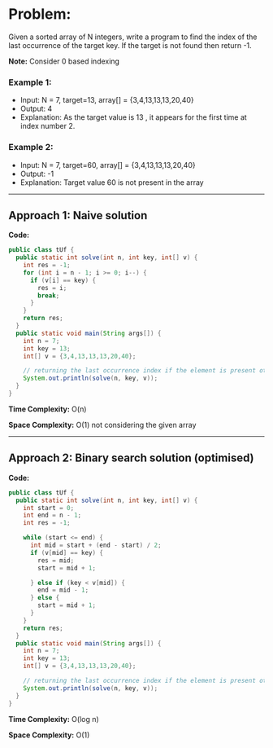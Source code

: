 # Problem:
Given a sorted array of N integers, write a program to find the index of the last occurrence of the target key. If the target is not found then return -1.

**Note:** Consider 0 based indexing

### Example 1:
- Input: N = 7, target=13, array[] = {3,4,13,13,13,20,40}
- Output: 4
- Explanation: As the target value is 13 , it appears for the first time at index number 2.

### Example 2:
- Input: N = 7, target=60, array[] = {3,4,13,13,13,20,40}
- Output: -1
- Explanation: Target value 60 is not present in the array

---

## Approach 1: Naive solution 

**Code:**
```java
public class tUf {
  public static int solve(int n, int key, int[] v) {
    int res = -1;
    for (int i = n - 1; i >= 0; i--) {
      if (v[i] == key) {
        res = i;
        break;
      }
    }
    return res;
  }
  public static void main(String args[]) {
    int n = 7;
    int key = 13;
    int[] v = {3,4,13,13,13,20,40};

    // returning the last occurrence index if the element is present otherwise -1
    System.out.println(solve(n, key, v));
  }
}
```
**Time Complexity:** O(n) 

**Space Complexity:** O(1) not considering the given array

---

## Approach 2: Binary search solution (optimised) 

**Code:**
```java
public class tUf {
  public static int solve(int n, int key, int[] v) {
    int start = 0;
    int end = n - 1;
    int res = -1;

    while (start <= end) {
      int mid = start + (end - start) / 2;
      if (v[mid] == key) {
        res = mid;
        start = mid + 1;

      } else if (key < v[mid]) {
        end = mid - 1;
      } else {
        start = mid + 1;
      }
    }
    return res;
  }
  public static void main(String args[]) {
    int n = 7;
    int key = 13;
    int[] v = {3,4,13,13,13,20,40};

    // returning the last occurrence index if the element is present otherwise -1
    System.out.println(solve(n, key, v));
  }
}
````

**Time Complexity:** O(log n)

**Space Complexity:** O(1)
